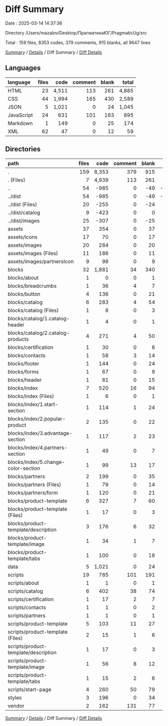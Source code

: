 # Diff Summary

Date : 2025-03-14 14:37:36

Directory /Users/mazalov/Desktop/ПрагматикаЮГ/PragmaticUg/src

Total : 159 files,  8353 codes, 379 comments, 915 blanks, all 9647 lines

[Summary](results.md) / [Details](details.md) / Diff Summary / [Diff Details](diff-details.md)

## Languages
| language | files | code | comment | blank | total |
| :--- | ---: | ---: | ---: | ---: | ---: |
| HTML | 23 | 4,511 | 113 | 261 | 4,885 |
| CSS | 44 | 1,994 | 165 | 430 | 2,589 |
| JSON | 5 | 1,021 | 0 | 24 | 1,045 |
| JavaScript | 24 | 631 | 101 | 163 | 895 |
| Markdown | 1 | 149 | 0 | 25 | 174 |
| XML | 62 | 47 | 0 | 12 | 59 |

## Directories
| path | files | code | comment | blank | total |
| :--- | ---: | ---: | ---: | ---: | ---: |
| . | 159 | 8,353 | 379 | 915 | 9,647 |
| . (Files) | 7 | 4,939 | 113 | 261 | 5,313 |
| .. | 54 | -985 | 0 | -49 | -1,034 |
| ../dist | 54 | -985 | 0 | -49 | -1,034 |
| ../dist (Files) | 20 | -255 | 0 | -24 | -279 |
| ../dist/catalog | 9 | -423 | 0 | 0 | -423 |
| ../dist/images | 25 | -307 | 0 | -25 | -332 |
| assets | 37 | 354 | 0 | 37 | 391 |
| assets/icons | 17 | 70 | 0 | 17 | 87 |
| assets/images | 20 | 284 | 0 | 20 | 304 |
| assets/images (Files) | 11 | 186 | 0 | 11 | 197 |
| assets/images/partnersIcon | 9 | 98 | 0 | 9 | 107 |
| blocks | 32 | 1,881 | 34 | 340 | 2,255 |
| blocks/about | 1 | 0 | 0 | 1 | 1 |
| blocks/breadcrumbs | 1 | 36 | 4 | 7 | 47 |
| blocks/button | 4 | 136 | 0 | 21 | 157 |
| blocks/catalog | 6 | 283 | 4 | 54 | 341 |
| blocks/catalog (Files) | 1 | 8 | 0 | 3 | 11 |
| blocks/catalog/1.catalog-header | 1 | 4 | 0 | 1 | 5 |
| blocks/catalog/2.catalog-products | 4 | 271 | 4 | 50 | 325 |
| blocks/certification | 1 | 30 | 0 | 6 | 36 |
| blocks/contacts | 1 | 58 | 3 | 14 | 75 |
| blocks/footer | 1 | 144 | 0 | 24 | 168 |
| blocks/forms | 1 | 67 | 0 | 9 | 76 |
| blocks/header | 1 | 81 | 0 | 15 | 96 |
| blocks/index | 7 | 520 | 16 | 94 | 630 |
| blocks/index (Files) | 1 | 6 | 0 | 1 | 7 |
| blocks/index/1.start-section | 1 | 114 | 1 | 24 | 139 |
| blocks/index/2.popular-product | 2 | 135 | 0 | 22 | 157 |
| blocks/index/3.advantage-section | 1 | 117 | 2 | 23 | 142 |
| blocks/index/4.partners-section | 1 | 49 | 0 | 7 | 56 |
| blocks/index/5.change-color-section | 1 | 99 | 13 | 17 | 129 |
| blocks/partners | 2 | 199 | 0 | 35 | 234 |
| blocks/partners (Files) | 1 | 79 | 0 | 14 | 93 |
| blocks/partners/form | 1 | 120 | 0 | 21 | 141 |
| blocks/product-template | 6 | 327 | 7 | 60 | 394 |
| blocks/product-template (Files) | 1 | 17 | 0 | 3 | 20 |
| blocks/product-template/description | 3 | 176 | 6 | 32 | 214 |
| blocks/product-template/image | 1 | 34 | 1 | 7 | 42 |
| blocks/product-template/tabs | 1 | 100 | 0 | 18 | 118 |
| data | 5 | 1,021 | 0 | 24 | 1,045 |
| scripts | 19 | 785 | 101 | 191 | 1,077 |
| scripts/about | 1 | 1 | 0 | 1 | 2 |
| scripts/catalog | 6 | 402 | 38 | 74 | 514 |
| scripts/certification | 1 | 17 | 2 | 7 | 26 |
| scripts/contacts | 1 | 1 | 0 | 2 | 3 |
| scripts/partners | 1 | 1 | 0 | 1 | 2 |
| scripts/product-template | 5 | 103 | 11 | 27 | 141 |
| scripts/product-template (Files) | 2 | 15 | 1 | 6 | 22 |
| scripts/product-template/description | 1 | 17 | 0 | 3 | 20 |
| scripts/product-template/image | 1 | 56 | 8 | 12 | 76 |
| scripts/product-template/tabs | 1 | 15 | 2 | 6 | 23 |
| scripts/start-page | 4 | 260 | 50 | 79 | 389 |
| styles | 3 | 196 | 0 | 34 | 230 |
| vendor | 2 | 162 | 131 | 77 | 370 |

[Summary](results.md) / [Details](details.md) / Diff Summary / [Diff Details](diff-details.md)